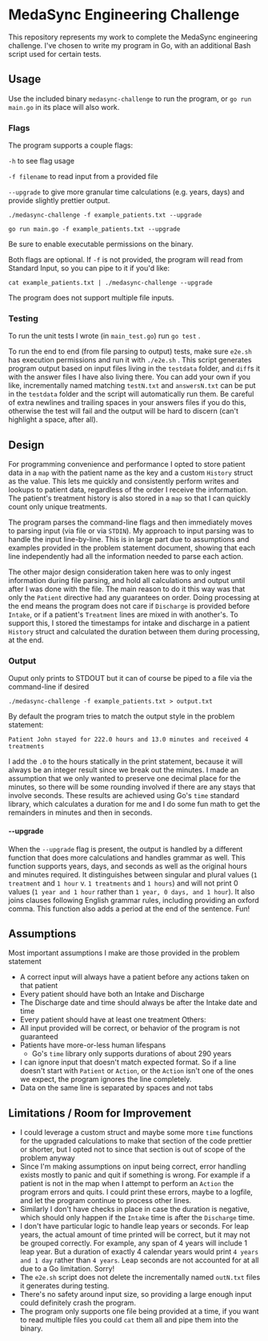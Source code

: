 # MedaSync Engineering Challenge
This repository represents my work to complete the MedaSync engineering challenge. I've chosen to write my program in Go, with an additional Bash script used for certain tests.

## Usage
Use the included binary `medasync-challenge` to run the program, or `go run main.go` in its place will also work.

### Flags
The program supports a couple flags:

`-h` to see flag usage

`-f filename` to read input from a provided file

`--upgrade` to give more granular time calculations (e.g. years, days) and provide slightly prettier output.

```
./medasync-challenge -f example_patients.txt --upgrade
```

```
go run main.go -f example_patients.txt --upgrade
```

Be sure to enable executable permissions on the binary.

Both flags are optional. If `-f` is not provided, the program will read from Standard Input, so you can pipe to it if you'd like:

```
cat example_patients.txt | ./medasync-challenge --upgrade
```

The program does not support multiple file inputs.

### Testing
To run the unit tests I wrote (in `main_test.go`) run `go test` .

To run the end to end (from file parsing to output) tests, make sure `e2e.sh` has execution permissions and run it with `./e2e.sh` . This script generates program output based on input files living in the `testdata` folder, and `diff`s it with the answer files I have also living there. You can add your own if you like, incrementally named matching `testN.txt` and `answersN.txt` can be put in the `testdata` folder and the script will automatically run them. Be careful of extra newlines and trailing spaces in your answers files if you do this, otherwise the test will fail and the output will be hard to discern (can't highlight a space, after all).

## Design
For programming convenience and performance I opted to store patient data in a `map` with the patient name as the key and a custom `History` struct as the value. This lets me quickly and consistently perform writes and lookups to patient data, regardless of the order I receive the information. The patient's treatment history is also stored in a `map` so that I can quickly count only unique treatments.

The program parses the command-line flags and then immediately moves to parsing input (via file or via `STDIN`). My approach to input parsing was to handle the input line-by-line. This is in large part due to assumptions and examples provided in the problem statement document, showing that each line independently had all the information needed to parse each action. 

The other major design consideration taken here was to only ingest information during file parsing, and hold all calculations and output until after I was done with the file. The main reason to do it this way was that only the `Patient` directive had any guarantees on order. Doing processing at the end means the program does not care if `Discharge` is provided before `Intake`, or if a patient's `Treatment` lines are mixed in with another's. To support this, I stored the timestamps for intake and discharge in a patient `History` struct and calculated the duration between them during processing, at the end.

### Output
Ouput only prints to STDOUT but it can of course be piped to a file via the command-line if desired
```
./medasync-challenge -f example_patients.txt > output.txt
```
By default the program tries to match the output style in the problem statement:
```
Patient John stayed for 222.0 hours and 13.0 minutes and received 4 treatments
```
I add the `.0` to the hours statically in the print statement, because it will always be an integer result since we break out the minutes. I made an assumption that we only wanted to preserve one decimal place for the minutes, so there will be some rounding involved if there are any stays that involve seconds. These results are achieved using Go's `time` standard library, which calculates a duration for me and I do some fun math to get the remainders in minutes and then in seconds.
#### --upgrade
When the `--upgrade` flag is present, the output is handled by a different function that does more calculations and handles grammar as well. This function supports years, days, and seconds as well as the original hours and minutes required. It distinguishes between singular and plural values (`1 treatment` and `1 hour` v. `1 treatments` and `1 hours`) and will not print 0 values (`1 year and 1 hour` rather than `1 year, 0 days, and 1 hour`). It also joins clauses following English grammar rules, including providing an oxford comma. This function also adds a period at the end of the sentence. Fun!

## Assumptions
Most important assumptions I make are those provided in the problem statement
* A correct input will always have a patient before any actions taken on that patient
* Every patient should have both an Intake and Discharge
* The Discharge date and time should always be after the Intake date and time
* Every patient should have at least one treatment
Others:
* All input provided will be correct, or behavior of the program is not guaranteed
* Patients have more-or-less human lifespans
    * Go's `time` library only supports durations of about 290 years
* I can ignore input that doesn't match expected format. So if a line doesn't start with `Patient` or `Action`, or the `Action` isn't one of the ones we expect, the program ignores the line completely.
* Data on the same line is separated by spaces and not tabs

## Limitations / Room for Improvement
* I could leverage a custom struct and maybe some more `time` functions for the upgraded calculations to make that section of the code prettier or shorter, but I opted not to since that section is out of scope of the problem anyway
* Since I'm making assumptions on input being correct, error handling exists mostly to panic and quit if something is wrong. For example if a patient is not in the map when I attempt to perform an `Action` the program errors and quits. I could print these errors, maybe to a logfile, and let the program continue to process other lines.
* Similarly I don't have checks in place in case the duration is negative, which should only happen if the `Intake` time is after the `Discharge` time.
* I don't have particular logic to handle leap years or seconds. For leap years, the actual amount of time printed will be correct, but it may not be grouped correctly. For example, any span of 4 years will include 1 leap year. But a duration of exactly 4 calendar years would print `4 years and 1 day` rather than `4 years`. Leap seconds are not accounted for at all due to a Go limitation. Sorry!
* The `e2e.sh` script does not delete the incrementally named `outN.txt` files it generates during testing.
* There's no safety around input size, so providing a large enough input could definitely crash the program.
* The program only supports one file being provided at a time, if you want to read multiple files you could `cat` them all and pipe them into the binary.
